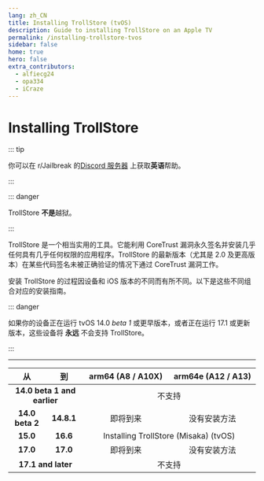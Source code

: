 ```yaml
---
lang: zh_CN
title: Installing TrollStore (tvOS)
description: Guide to installing TrollStore on an Apple TV
permalink: /installing-trollstore-tvos
sidebar: false
home: true
hero: false
extra_contributors:
  - alfiecg24
  - opa334
  - iCraze
---
```


# Installing TrollStore

::: tip

你可以在 r/Jailbreak 的[Discord 服务器](https://discord.gg/jb) 上获取**英语**帮助。

:::

::: danger

TrollStore **不是**越狱。

:::

TrollStore 是一个相当实用的工具。它能利用 CoreTrust 漏洞永久签名并安装几乎任何具有几乎任何权限的应用程序。TrollStore 的最新版本（尤其是 2.0 及更高版本）在某些代码签名未被正确验证的情况下通过 CoreTrust 漏洞工作。

安装 TrollStore 的过程因设备和 iOS 版本的不同而有所不同。以下是这些不同组合对应的安装指南。

::: danger

如果你的设备正在运行 tvOS 14.0 *beta 1* 或更早版本，或者正在运行 17.1 或更新版本，这些设备将 **永远** 不会支持 TrollStore。

:::

---

<table>
  <colgroup>
    <col span="1" style="width: 15%;">
    <col span="1" style="width: 15%;">
    <col span="1" style="width: 35%;">
    <col span="1" style="width: 35%;">
  </colgroup>
  <thead>
    <tr>
      <th style="text-align: center; font-weight: bold;">从</th>
      <th style="text-align: center; font-weight: bold;">到</th>
      <th style="text-align: center; font-weight: bold;">arm64 (A8 / A10X)</th>
      <th style="text-align: center; font-weight: bold;">arm64e (A12 / A13)</th>
    </tr>
  </thead>
  <tbody>
    <tr>
      <td style="text-align: center; font-weight: bold;" colspan="2">14.0 beta 1 and earlier</td>
      <td style="text-align: center;" colspan="2">不支持</td>
    </tr>
    <tr>
      <td style="text-align: center; font-weight: bold;">14.0 beta 2</td>
      <td style="text-align: center; font-weight: bold;">14.8.1</td>
      <td style="text-align: center;">即将到来</td>
      <td style="text-align: center;">没有安装方法</td>
    </tr>
    <tr>
      <td style="text-align: center; font-weight: bold;">15.0</td>
      <td style="text-align: center; font-weight: bold;">16.6</td>
      <td style="text-align: center;" colspan="2"><router-link to="/installing-trollhelper-misaka-tvos">Installing TrollStore (Misaka) (tvOS)</router-link></td>
    </tr>
    <tr>
      <td style="text-align: center; font-weight: bold;">17.0</td>
      <td style="text-align: center; font-weight: bold;">17.0</td>
      <td style="text-align: center;">即将到来</td>
      <td style="text-align: center;">没有安装方法</td>
    </tr>
    <tr>
      <td style="text-align: center; font-weight: bold;" colspan="2">17.1 and later</td>
      <td style="text-align: center;" colspan="2">不支持</td>
    </tr>
  </tbody>
</table>
